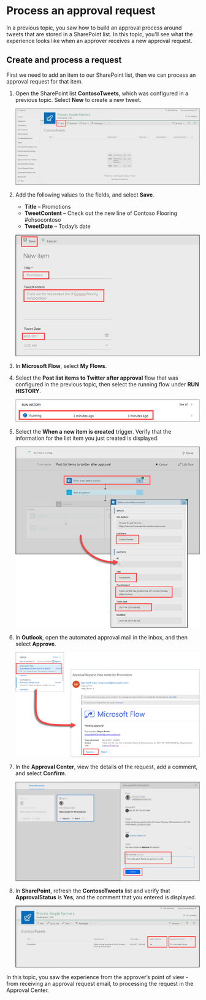 <properties
   pageTitle="Process an approval request | Microsoft Flow"
   description="Learn how to approve or reject an approval request."
   services=""
   suite="flow"
   documentationCenter="na"
   authors="msftman"
   manager="anneta"
   editor=""
   tags=""
   featuredVideoId="-0r5ZKVEIS4"
   courseDuration="7m"/>

<tags
   ms.service="flow"
   ms.devlang="na"
   ms.topic="get-started-article"
   ms.tgt_pltfrm="na"
   ms.workload="na"
   ms.date="08/16/2017"
   ms.author="deonhe"/>

# Process an approval request

In a previous topic, you saw how to build an approval process around tweets that are stored in a SharePoint list.  In this topic, you'll see what the experience looks like when an approver receives a new approval request. 

## Create and process a request
First we need to add an item to our SharePoint list, then we can process an approval request for that item.

1. Open the SharePoint list **ContosoTweets**, which was configured in a previous topic.  Select **New** to create a new tweet. 

    ![SharePoint list](./media/learning-approval-request/sharepoint-list-home.png)

1. Add the following values to the fields, and select **Save**.
    - **Title** – Promotions
    - **TweetContent** – Check out the new line of Contoso Flooring #ohsocontoso
    - **TweetDate** – Today’s date

    ![SharePoint new item](./media/learning-approval-request/sharepoint-new-tweet.png)

1. In **Microsoft Flow**, select **My Flows**. 

1. Select the **Post list items to Twitter after approval** flow that was configured in the previous topic, then select the running flow under **RUN HISTORY**.

    ![Run history](./media/learning-approval-request/run-history.png)

1. Select the **When a new item is created** trigger. Verify that the information for the list item you just created is displayed.
  
    ![Flow trigger](./media/learning-approval-request/approval-flow.png)

1. In **Outlook**, open the automated approval mail in the inbox, and then select **Approve**. 
 
    ![Outlook request](./media/learning-approval-request/outlook-mail.png)

1. In the **Approval Center**, view the details of the request, add a comment, and select **Confirm**. 

    ![Approval center](./media/learning-approval-request/approval-center.png)

1. In **SharePoint**, refresh the **ContosoTweets** list and verify that **ApprovalStatus** is **Yes**, and the comment that you entered is displayed. 

    ![SharePoint refresh list](./media/learning-approval-request/sharepoint-list-approved.png)

In this topic, you saw the experience from the approver’s point of view - from receiving an approval request email, to processing the request in the Approval Center.








